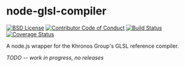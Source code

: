 # node-glsl-compiler

[![BSD License][license-image]][license-url]
[![Contributor Code of Conduct][contributing-image]][contributing-url]
[![Build Status][travis-image]][travis-url]
[![Coverage Status][coveralls-image]][coveralls-url]

A node.js wrapper for the Khronos Group's GLSL reference compiler.

_TODO -- work in progress, no releases_


[license-image]: https://img.shields.io/badge/license-BSD-blue.svg
[license-url]: LICENSE.md

[contributing-image]: https://img.shields.io/badge/contributing-CoC-blue.svg
[contributing-url]: CONTRIBUTING.md

[travis-image]: https://travis-ci.org/Bit-mancer/node-glsl-compiler.svg?branch=master
[travis-url]: https://travis-ci.org/Bit-mancer/node-glsl-compiler

[coveralls-image]: https://coveralls.io/repos/github/Bit-mancer/node-glsl-compiler/badge.svg?branch=master
[coveralls-url]: https://coveralls.io/github/Bit-mancer/node-glsl-compiler?branch=master
